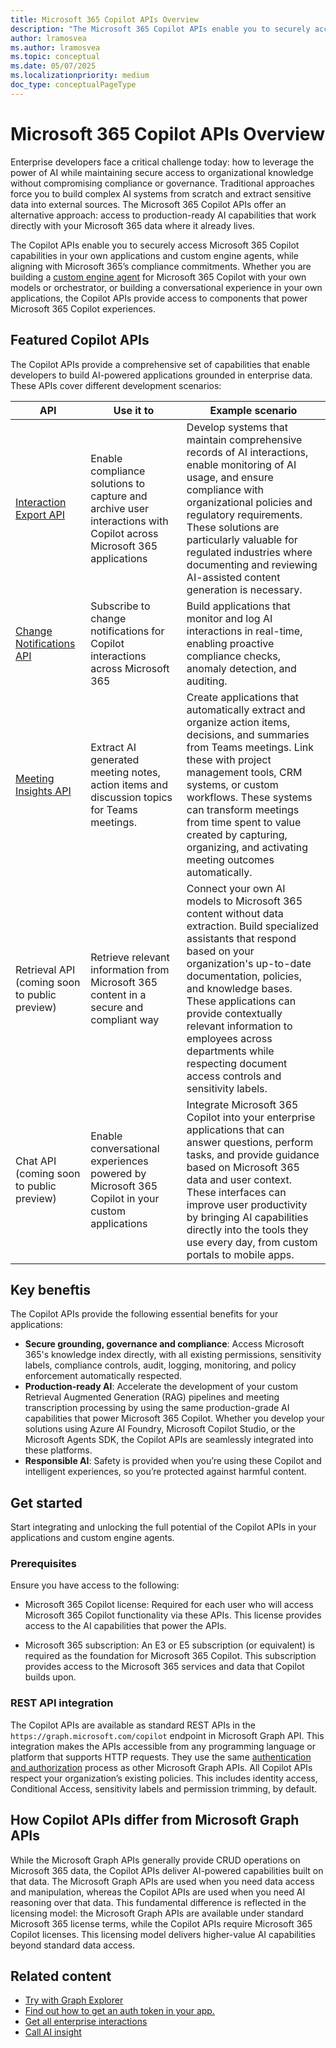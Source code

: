 ```yaml
---
title: Microsoft 365 Copilot APIs Overview
description: "The Microsoft 365 Copilot APIs enable you to securely access Microsoft 365 Copilot capabilities in your own applications and custom engine agents, while aligning with Microsoft 365’s compliance commitments."
author: lramosvea
ms.author: lramosvea
ms.topic: conceptual
ms.date: 05/07/2025
ms.localizationpriority: medium
doc_type: conceptualPageType
---
```


# Microsoft 365 Copilot APIs Overview

Enterprise developers face a critical challenge today: how to leverage the power of AI while maintaining secure access to organizational knowledge without compromising compliance or governance. Traditional approaches force you to build complex AI systems from scratch and extract sensitive data into external sources. The Microsoft 365 Copilot APIs offer an alternative approach: access to production-ready AI capabilities that work directly with your Microsoft 365 data where it already lives.


The Copilot APIs enable you to securely access Microsoft 365 Copilot capabilities in your own applications and custom engine agents, while aligning with Microsoft 365’s compliance commitments. Whether you are building a [custom engine agent](../overview-custom-engine-agent.md) for Microsoft 365 Copilot with your own models or orchestrator, or building a conversational experience in your own applications, the Copilot APIs provide access to components that power Microsoft 365 Copilot experiences.


## Featured Copilot APIs

The Copilot APIs provide a comprehensive set of capabilities that enable developers to build AI-powered applications grounded in enterprise data. These APIs cover different development scenarios: 

| API | Use it to  | Example scenario |
| --- | ----------- | ---------------- |
| [Interaction Export API](/microsoftteams/export-teams-content#microsoft-365-copilot-interactions--microsoft-365-chat-preview) | Enable compliance solutions to capture and archive user interactions with Copilot across Microsoft 365 applications | Develop systems that maintain comprehensive records of AI interactions, enable monitoring of AI usage, and ensure compliance with organizational policies and regulatory requirements. These solutions are particularly valuable for regulated industries where documenting and reviewing AI-assisted content generation is necessary. |
| [Change Notifications API](/graph/aiinteraction-changenotifications-overview) | Subscribe to change notifications for Copilot interactions across Microsoft 365 | Build applications that monitor and log AI interactions in real-time, enabling proactive compliance checks, anomaly detection, and auditing. |
| [Meeting Insights API](/microsoftteams/platform/graph-api/meeting-transcripts/meeting-insights) | Extract AI generated meeting notes, action items and discussion topics for Teams meetings. | Create applications that automatically extract and organize action items, decisions, and summaries from Teams meetings. Link these with project management tools, CRM systems, or custom workflows. These systems can transform meetings from time spent to value created by capturing, organizing, and activating meeting outcomes automatically. |
| Retrieval API (coming soon to public preview) | Retrieve relevant information from Microsoft 365 content in a secure and compliant way | Connect your own AI models to Microsoft 365 content without data extraction. Build specialized assistants that respond based on your organization's up-to-date documentation, policies, and knowledge bases. These applications can provide contextually relevant information to employees across departments while respecting document access controls and sensitivity labels. |
| Chat API (coming soon to public preview) | Enable conversational experiences powered by Microsoft 365 Copilot in your custom applications | Integrate Microsoft 365 Copilot into your enterprise applications that can answer questions, perform tasks, and provide guidance based on Microsoft 365 data and user context. These interfaces can improve user productivity by bringing AI capabilities directly into the tools they use every day, from custom portals to mobile apps. |

## Key beneftis

The Copilot APIs provide the following essential benefits for your applications:

- **Secure grounding, governance and compliance**: Access Microsoft 365's knowledge index directly, with all existing permissions, sensitivity labels, compliance controls, audit, logging, monitoring, and policy enforcement automatically respected.
- **Production-ready AI**: Accelerate the development of your custom Retrieval Augmented Generation (RAG) pipelines and meeting transcription processing by using the same production-grade AI capabilities that power Microsoft 365 Copilot. Whether you develop your solutions using Azure AI Foundry, Microsoft Copilot Studio, or the Microsoft Agents SDK, the Copilot APIs are seamlessly integrated into these platforms.
- **Responsible AI**: Safety is provided when you’re using these Copilot and intelligent experiences, so you’re protected against harmful content.

## Get started 

Start integrating and unlocking the full potential of the Copilot APIs in your applications and custom engine agents.

### Prerequisites

Ensure you have access to the following:

- Microsoft 365 Copilot license: Required for each user who will access Microsoft 365 Copilot functionality via these APIs. This license provides access to the AI capabilities that power the APIs. 

- Microsoft 365 subscription: An E3 or E5 subscription (or equivalent) is required as the foundation for Microsoft 365 Copilot. This subscription provides access to the Microsoft 365 services and data that Copilot builds upon. 

### REST API integration

The Copilot APIs are available as standard REST APIs in the `https://graph.microsoft.com/copilot` endpoint in Microsoft Graph API. This integration makes the APIs accessible from any programming language or platform that supports HTTP requests. They use the same [authentication and authorization](/graph/auth/) process as other Microsoft Graph APIs. All Copilot APIs respect your organization’s existing policies. This includes identity access, Conditional Access, sensitivity labels and permission trimming, by default.

## How Copilot APIs differ from Microsoft Graph APIs

While the Microsoft Graph APIs generally provide CRUD operations on Microsoft 365 data, the Copilot APIs deliver AI-powered capabilities built on that data. The Microsoft Graph APIs are used when you need data access and manipulation, whereas the Copilot APIs are used when you need AI reasoning over that data. This fundamental difference is reflected in the licensing model: the Microsoft Graph APIs are available under standard Microsoft 365 license terms, while the Copilot APIs require Microsoft 365 Copilot licenses. This licensing model delivers higher-value AI capabilities beyond standard data access.

## Related content

- [Try with Graph Explorer](https://developer.microsoft.com/graph/graph-explorer)
- [Find out how to get an auth token in your app.](/graph/auth/auth-concepts)
- [Get all enterprise interactions](/graph/api/aiinteractionhistory-getallenterpriseinteractions?view=graph-rest-beta&tabs=http)
- [Call AI insight](graph/api/resources/callaiinsight)

